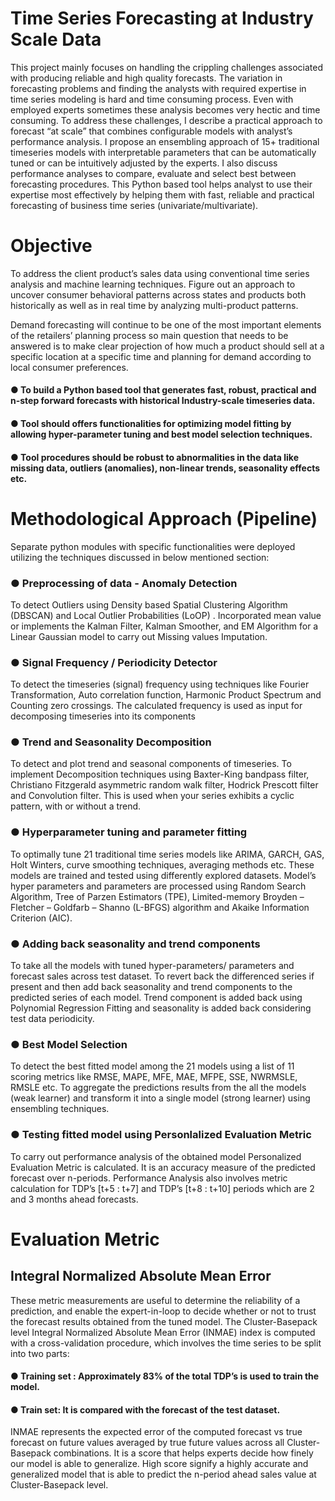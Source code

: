 # Time Series Forecasting at Industry Scale Data

This project mainly focuses on handling the crippling challenges associated with producing reliable and high quality forecasts. The variation in forecasting problems and finding the analysts with required expertise in time series modeling is hard and time consuming process. Even with employed experts sometimes these analysis becomes very hectic and time consuming. To address these challenges, I describe a practical approach to forecast “at scale” that combines configurable models with analyst’s performance analysis. I propose an ensembling approach of 15+ traditional timeseries models with interpretable parameters that can be automatically tuned or can be intuitively adjusted by the experts. I also discuss performance analyses to compare, evaluate and select best between forecasting procedures. This Python based tool helps analyst to use their expertise most effectively by helping them with fast, reliable and practical forecasting of business time series (univariate/multivariate).


# Objective

To address the client product’s sales data using conventional time series analysis and machine learning techniques. Figure out an approach to uncover consumer behavioral patterns across states and products both historically as well as in real time by analyzing multi-product patterns.
 
Demand forecasting will continue to be one of the most important elements of the retailers’ planning process so main question that needs to be answered is to make clear projection of how much a product should sell at a specific location at a specific time and planning for demand according to local consumer preferences.

  #### ● To build a Python based tool that generates fast, robust, practical and n-step forward forecasts with historical Industry-scale timeseries data.
  #### ● Tool should offers functionalities for optimizing model fitting by allowing hyper-parameter tuning and best model selection techniques.
  #### ● Tool procedures should be robust to abnormalities in the data like missing data, outliers (anomalies), non-linear trends, seasonality effects etc.
  

# Methodological Approach (Pipeline)

Separate python modules with specific functionalities were deployed utilizing the techniques discussed in below mentioned section:

### ● Preprocessing of data - Anomaly Detection
To detect Outliers using Density based Spatial Clustering Algorithm (DBSCAN) and Local Outlier Probabilities (LoOP) . Incorporated mean value or implements the Kalman Filter, Kalman Smoother, and EM Algorithm for a Linear Gaussian model to carry out Missing values Imputation.

### ● Signal Frequency / Periodicity Detector
To detect the timeseries (signal) frequency using techniques like Fourier Transformation, Auto correlation function, Harmonic Product Spectrum and Counting zero crossings. The calculated frequency is used as input for decomposing timeseries into its components

### ● Trend and Seasonality Decomposition
To detect and plot trend and seasonal components of timeseries. To implement Decomposition techniques using Baxter-King bandpass filter, Christiano Fitzgerald asymmetric random walk filter, Hodrick Prescott filter and Convolution filter. This is used when your series exhibits a cyclic pattern, with or without a trend.

### ● Hyperparameter tuning and parameter fitting
To optimally tune 21 traditional time series models like ARIMA, GARCH, GAS, Holt Winters, curve smoothing techniques, averaging methods etc. These models are trained and tested using differently explored datasets. Model’s hyper parameters and parameters are processed using Random Search Algorithm, Tree of Parzen Estimators (TPE), Limited-memory Broyden – Fletcher – Goldfarb – Shanno (L-BFGS) algorithm and Akaike Information Criterion (AIC).

### ● Adding back seasonality and trend components
To take all the models with tuned hyper-parameters/ parameters and forecast sales across test dataset. To revert back the differenced series if present and then add back seasonality and trend components to the predicted series of each model. Trend component is added back using Polynomial Regression Fitting and seasonality is added back considering test data periodicity.

### ● Best Model Selection
To detect the best fitted model among the 21 models using a list of 11 scoring metrics like RMSE, MAPE, MFE, MAE, MFPE, SSE, NWRMSLE, RMSLE etc. To aggregate the predictions results from the all the models (weak learner) and transform it into a single model (strong learner) using ensembling techniques.

### ● Testing fitted model using Personlalized Evaluation Metric
To carry out performance analysis of the obtained model Personalized Evaluation Metric is calculated. It is an accuracy measure of the predicted forecast over n-periods. Performance Analysis also involves metric calculation for TDP’s [t+5 : t+7] and TDP’s [t+8 : t+10] periods which are 2 and 3 months ahead forecasts.

# Evaluation Metric

## Integral Normalized Absolute Mean Error

These metric measurements are useful to determine the reliability of a prediction, and enable the expert-in-loop to decide whether or not to trust the forecast results obtained from the tuned model. The Cluster-Basepack level Integral Normalized Absolute Mean Error (INMAE) index is computed with a cross-validation procedure, which involves the time series to be split into two parts:

#### ● Training set : Approximately 83% of the total TDP’s is used to train the model.
#### ● Train set: It is compared with the forecast of the test dataset.

INMAE represents the expected error of the computed forecast vs true forecast on future values averaged by true future values across all Cluster-Basepack combinations. It is a score that helps experts decide how finely our model is able to generalize. High score signify a highly accurate and generalized model that is able to predict the n-period ahead sales value at Cluster-Basepack level.
